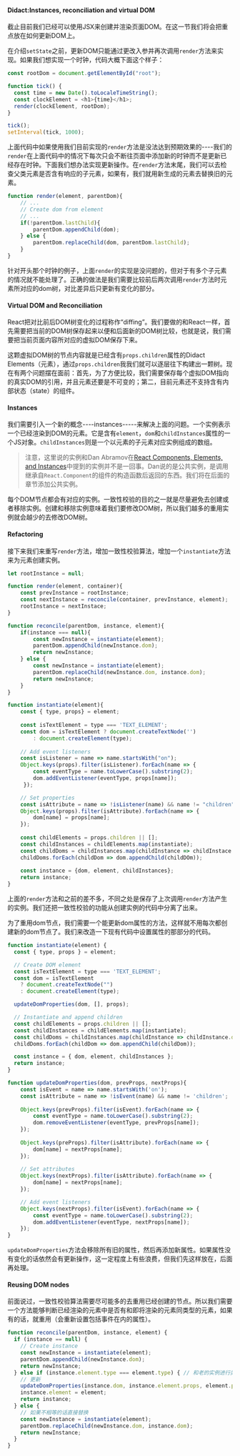 #### Didact:Instances, reconciliation and virtual DOM

截止目前我们已经可以使用JSX来创建并渲染页面DOM。在这一节我们将会把重点放在如何更新DOM上。

在介绍`setState`之前，更新DOM只能通过更改入参并再次调用`render`方法来实现。如果我们想实现一个时钟，代码大概下面这个样子：

```javascript
const rootDom = document.getElementById("root");

function tick() {
  const time = new Date().toLocaleTimeString();
  const clockElement = <h1>{time}</h1>;
  render(clockElement, rootDom);
}

tick();
setInterval(tick, 1000);
```

上面代码中如果使用我们目前实现的`render`方法是没法达到预期效果的----我们的`render`在上面代码中的情况下每次只会不断往页面中添加新的时钟而不是更新已经存在时钟。下面我们想办法实现更新操作。在`render`方法末尾，我们可以去检查父类元素是否含有响应的子元素，如果有，我们就用新生成的元素去替换旧的元素。

```javascript
function render(element, parentDom){
    // ...
    // Create dom from element
    // ...
    if(!parentDom.lastChild){
        parentDom.appendChild(dom);
    } else {
        parentDom.replaceChild(dom, parentDom.lastChild);
    }
}
```

针对开头那个时钟的例子，上面`render`的实现是没问题的，但对于有多个子元素的情况就不能处理了。正确的做法是我们需要比较前后两次调用`render`方法时元素所对应的dom树，对比差异后只更新有变化的部分。

#### Virtual DOM and Reconciliation

React把对比前后DOM树变化的过程称作“diffing”。我们要做的和React一样，首先需要把当前的DOM树保存起来以便和后面新的DOM树比较，也就是说，我们需要把当前页面内容所对应的虚拟DOM保存下来。

这颗虚拟DOM树的节点内容就是已经含有`props.children`属性的Didact Elements（元素），通过`props.children`我我们就可以逐层往下构建出一颗树。现在有两个问题摆在面前：首先，为了方便比较，我们需要保存每个虚拟DOM指向的真实DOM的引用，并且元素还要是不可变的；第二，目前元素还不支持含有内部状态（state）的组件。

#### Instances

我们需要引入一个新的概念----instances-----来解决上面的问题。一个实例表示一个已经渲染到DOM的元素。它是含有`element`，`dom`和`childInstances`属性的一个JS对象。`childInstances`则是一个以元素的子元素对应实例组成的数组。

> 注意，这里说的实例和Dan Abramov在[React Components, Elements, and Instances](https://medium.com/@dan_abramov/react-components-elements-and-instances-90800811f8ca)中提到的实例并不是一回事。Dan说的是公共实例，是调用继承自`React.Component`的组件的构造函数后返回的东西。我们将在后面的章节添加公共实例。

每个DOM节点都会有对应的实例。一致性校验的目的之一就是尽量避免去创建或者移除实例。创建和移除实例意味着我们要修改DOM树，所以我们越多的重用实例就会越少的去修改DOM树。

#### Refactoring

接下来我们来重写`render`方法，增加一致性校验算法，增加一个`instantiate`方法来为元素创建实例。

```javascript
let rootInstance = null;

function render(element, container){
    const prevInstance = rootInstance;
    const nextInstance = reconcile(container, prevInstance, element);
    rootInstance = nextInstace;
}

function reconcile(parentDom, instance, element){
    if(instance === null){
        const newInstance = instantiate(element);
        parentDom.appendChild(newInstance.dom);
        return newInstance;
    } else {
        const newInstance = instantiate(element);
        parentDom.replaceChild(newInstance.dom, instance.dom);
        return newInstance;
    }
}

function instantiate(element){
    const { type, props} = element;
    
    const isTextElement = type === 'TEXT_ELEMENT';
    const dom = isTextElement ? document.createTextNode('') 
    	: document.createElement(type);
    	
    // Add event listeners
    const isListener = name => name.startsWith("on");
    Object.keys(props).filter(isListener).forEach(name => {
    	const eventType = name.toLowerCase().substring(2);
        dom.addEventListener(eventType, props[name]);
     });

  	// Set properties
  	const isAttribute = name => !isListener(name) && name != "children";
  	Object.keys(props).filter(isAttribute).forEach(name => {
    	dom[name] = props[name];
  	});
  	
  	const childElements = props.children || [];
  	const childInstances = childElements.map(instantiate);
  	const childDoms = childInstances.map(childInstance => childInstace.dom);
  	childDoms.forEach(childDom => dom.appendChild(childDOm));
  	
  	const instance = {dom, element, childInstances};
  	return instance;
}
```

上面的`render`方法和之前的差不多，不同之处是保存了上次调用`render`方法产生的实例。我们还把一致性校验的功能从创建实例的代码中分离了出来。

为了重用dom节点，我们需要一个能更新dom属性的方法，这样就不用每次都创建新的dom节点了。我们来改造一下现有代码中设置属性的那部分的代码。

```javascript
function instantiate(element) {
  const { type, props } = element;

  // Create DOM element
  const isTextElement = type === 'TEXT_ELEMENT';
  const dom = isTextElement
    ? document.createTextNode("")
    : document.createElement(type);

  updateDomProperties(dom, [], props);

  // Instantiate and append children
  const childElements = props.children || [];
  const childInstances = childElements.map(instantiate);
  const childDoms = childInstances.map(childInstance => childInstance.dom);
  childDoms.forEach(childDom => dom.appendChild(childDom));

  const instance = { dom, element, childInstances };
  return instance;
}

function updateDomProperties(dom, prevProps, nextProps){
    const isEvent = name => name.startsWith('on');
   	const isAttribute = name => !isEvent(name) && name != 'children';
   	
   	Object.keys(prevProps).filter(isEvent).forEach(name => {
        const eventType = name.toLowerCase().substring(2);
        dom.removeEventListener(eventType, prevProps[name]);
   	});
   	
   	Object.keys(preProps).filter(isAttribute).forEach(name => {
        dom[name] = nextProps[name];
   	});
   	
   	// Set attributes
  	Object.keys(nextProps).filter(isAttribute).forEach(name => {
    	dom[name] = nextProps[name];
  	});

  	// Add event listeners
  	Object.keys(nextProps).filter(isEvent).forEach(name => {
    	const eventType = name.toLowerCase().substring(2);
    	dom.addEventListener(eventType, nextProps[name]);
  	});
}
```

`updateDomProperties`方法会移除所有旧的属性，然后再添加新属性。如果属性没有变化的话依然会有更新操作，这一定程度上有些浪费，但我们先这样放在，后面再处理。

#### Reusing DOM nodes

前面说过，一致性校验算法需要尽可能多的去重用已经创建的节点。所以我们需要一个方法能够判断已经渲染的元素中是否有和即将渲染的元素同类型的元素，如果有的话，就重用（会重新设置包括事件在内的属性）。

```javascript
function reconcile(parentDom, instance, element) {
  if (instance == null) {
    // Create instance
    const newInstance = instantiate(element);
    parentDom.appendChild(newInstance.dom);
    return newInstance;
  } else if (instance.element.type === element.type) { // 和老的实例进行类型比较
    // 更新
    updateDomProperties(instance.dom, instance.element.props, element.props);
    instance.element = element;
    return instance;
  } else {
    // 如果不相等的话直接替换
    const newInstance = instantiate(element);
    parentDom.replaceChild(newInstance.dom, instance.dom);
    return newInstance;
  }
}
```


